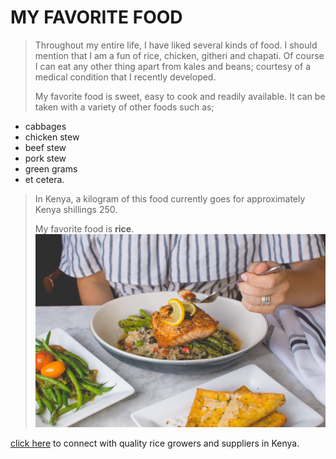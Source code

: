 # MY FAVORITE FOOD
>Throughout my entire life, I have liked several kinds of food. I should mention that I am a fun of rice, chicken, githeri and chapati. Of course I can eat any other thing apart from kales and beans; courtesy of a medical condition that I recently developed. 
>
>My favorite food is sweet, easy to cook and readily available. It can be taken with a variety of other foods such as; 
* cabbages 
* chicken stew
* beef stew
* pork stew 
* green grams
* et cetera. 
>
>In Kenya, a kilogram of this food currently goes for approximately Kenya shillings 250. 
>
>My favorite food is **rice**.
![_A plate of rice served with Stew_](IMG/Rice.jpg)

[click here](https://www.go4worldbusiness.com/suppliers/kenya/rice.html) to connect with quality rice growers and suppliers in Kenya.